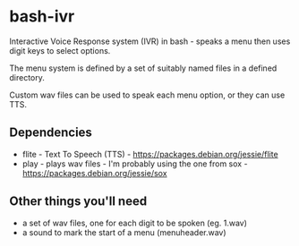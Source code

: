 # bash-ivr
Interactive Voice Response system (IVR) in bash - speaks a menu then uses digit keys to select options.

The menu system is defined by a set of suitably named files in a defined directory.

Custom wav files can be used to speak each menu option, or they can use TTS.

## Dependencies
  - flite - Text To Speech (TTS) - https://packages.debian.org/jessie/flite
  - play - plays wav files - I'm probably using the one from sox - https://packages.debian.org/jessie/sox
  
## Other things you'll need
  - a set of wav files, one for each digit to be spoken (eg. 1.wav)
  - a sound to mark the start of a menu (menuheader.wav)
